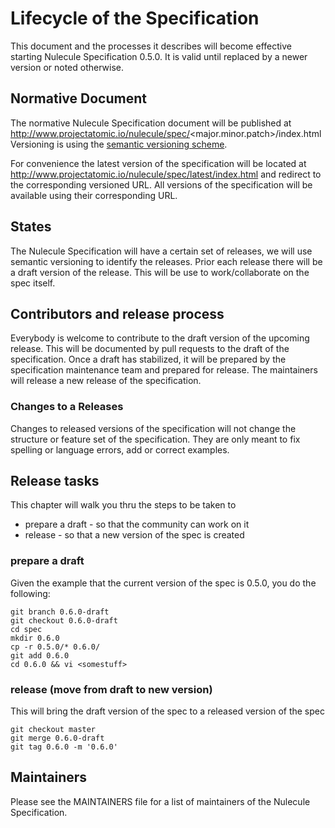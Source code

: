 # Lifecycle of the Specification

This document and the processes it describes will become effective starting Nulecule Specification 0.5.0. It is valid until replaced by a newer version or noted otherwise.

## Normative Document

The normative Nulecule Specification document will be published at http://www.projectatomic.io/nulecule/spec/<major.minor.patch>/index.html
Versioning is using the [semantic versioning scheme](http://semver.org/spec/v2.0.0.html).

For convenience the latest version of the specification will be located at http://www.projectatomic.io/nulecule/spec/latest/index.html and redirect to the corresponding versioned URL.
All versions of the specification will be available using their corresponding URL.

## States

The Nulecule Specification will have a certain set of releases, we will use semantic versioning to identify the releases. 
Prior each release there will be a draft version of the release. This will be use to work/collaborate on the spec itself.

## Contributors and release process

Everybody is welcome to contribute to the draft version of the upcoming release. This will be documented by pull 
requests to the draft of the specification. Once a draft has stabilized, it will be prepared by the specification 
maintenance team and prepared for release. The maintainers will release a new release of the specification.

### Changes to a Releases

Changes to released versions of the specification will not change the structure or feature set of the specification. 
They are only meant to fix spelling or language errors, add or correct examples.

## Release tasks

This chapter will walk you thru the steps to be taken to 

 * prepare a draft - so that the community can work on it
 * release - so that a new version of the spec is created

### prepare a draft

Given the example that the current version of the spec is 0.5.0, you do the following:
```
git branch 0.6.0-draft
git checkout 0.6.0-draft
cd spec
mkdir 0.6.0
cp -r 0.5.0/* 0.6.0/
git add 0.6.0
cd 0.6.0 && vi <somestuff>
```

### release (move from draft to new version)

This will bring the draft version of the spec to a released version of the spec

```
git checkout master
git merge 0.6.0-draft
git tag 0.6.0 -m '0.6.0'
```

## Maintainers

Please see the MAINTAINERS file for a list of maintainers of the Nulecule Specification.

